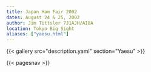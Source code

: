 ```yaml
---
title: Japan Ham Fair 2002
dates: August 24 & 25, 2002
author: Jim Tittsler 7J1AJH/AI8A
location: Tokyo Big Sight
aliases: ["yaesu.html"]
---
```


{{< gallery src="description.yaml" section="Yaesu" >}}

{{< pagesnav >}}

